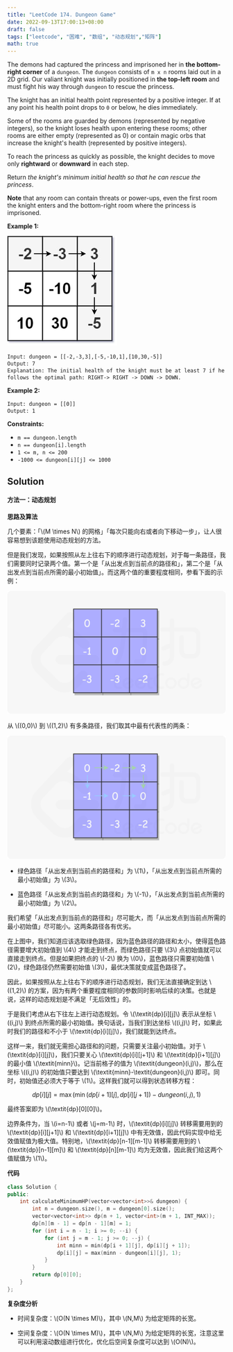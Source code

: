 ```yaml
---
title: "LeetCode 174. Dungeon Game"
date: 2022-09-13T17:00:13+08:00
draft: false
tags: ["leetcode", "困难", "数组", "动态规划","矩阵"]
math: true
---
```


The demons had captured the princess and imprisoned her in **the bottom-right corner** of a `dungeon`. The `dungeon` consists of `m x n` rooms laid out in a 2D grid. Our valiant knight was initially positioned in **the top-left room** and must fight his way through `dungeon` to rescue the princess.

The knight has an initial health point represented by a positive integer. If at any point his health point drops to `0` or below, he dies immediately.

Some of the rooms are guarded by demons (represented by negative integers), so the knight loses health upon entering these rooms; other rooms are either empty (represented as 0) or contain magic orbs that increase the knight's health (represented by positive integers).

To reach the princess as quickly as possible, the knight decides to move only **rightward** or **downward** in each step.

Return *the knight's minimum initial health so that he can rescue the princess*.

<!--more-->

**Note** that any room can contain threats or power-ups, even the first room the knight enters and the bottom-right room where the princess is imprisoned.

**Example 1:**

![dungeon-grid-1](/images/dungeon-grid-1.jpg)

    Input: dungeon = [[-2,-3,3],[-5,-10,1],[10,30,-5]]
    Output: 7
    Explanation: The initial health of the knight must be at least 7 if he follows the optimal path: RIGHT-> RIGHT -> DOWN -> DOWN.

**Example 2:**

    Input: dungeon = [[0]]
    Output: 1

**Constraints:**

- `m == dungeon.length`
- `n == dungeon[i].length`
- `1 <= m, n <= 200`
- `-1000 <= dungeon[i][j] <= 1000`

## Solution

#### 方法一：动态规划

**思路及算法**

几个要素：「\\(M \times N\\) 的网格」「每次只能向右或者向下移动一步」，让人很容易想到该题使用动态规划的方法。

但是我们发现，如果按照从左上往右下的顺序进行动态规划，对于每一条路径，我们需要同时记录两个值。第一个是「从出发点到当前点的路径和」，第二个是「从出发点到当前点所需的最小初始值」。而这两个值的重要程度相同，参看下面的示例：

![fig1](/images/174_fig1.png)

从 \\((0,0)\\) 到 \\((1,2)\\) 有多条路径，我们取其中最有代表性的两条：

![fig2](/images/174_fig2.png)

- 绿色路径「从出发点到当前点的路径和」为 \\(1\\)，「从出发点到当前点所需的最小初始值」为 \\(3\\)。

- 蓝色路径「从出发点到当前点的路径和」为 \\(-1\\)，「从出发点到当前点所需的最小初始值」为 \\(2\\)。

我们希望「从出发点到当前点的路径和」尽可能大，而「从出发点到当前点所需的最小初始值」尽可能小。这两条路径各有优劣。

在上图中，我们知道应该选取绿色路径，因为蓝色路径的路径和太小，使得蓝色路径需要增大初始值到 \\(4\\) 才能走到终点，而绿色路径只要 \\(3\\) 点初始值就可以直接走到终点。但是如果把终点的 \\(-2\\) 换为 \\(0\\)，蓝色路径只需要初始值 \\(2\\)，绿色路径仍然需要初始值 \\(3\\)，最优决策就变成蓝色路径了。

因此，如果按照从左上往右下的顺序进行动态规划，我们无法直接确定到达 \\((1,2)\\) 的方案，因为有两个重要程度相同的参数同时影响后续的决策。也就是说，这样的动态规划是不满足「无后效性」的。

于是我们考虑从右下往左上进行动态规划。令 \\(\textit{dp}[i][j]\\) 表示从坐标 \\((i,j)\\) 到终点所需的最小初始值。换句话说，当我们到达坐标 \\((i,j)\\) 时，如果此时我们的路径和不小于 \\(\textit{dp}[i][j]\\)，我们就能到达终点。

这样一来，我们就无需担心路径和的问题，只需要关注最小初始值。对于 \\(\textit{dp}[i][j]\\)，我们只要关心 \\(\textit{dp}[i][j+1]\\) 和 \\(\textit{dp}[i+1][j]\\) 的最小值 \\(\textit{minn}\\)。记当前格子的值为 \\(\textit{dungeon}(i,j)\\)，那么在坐标 \\((i,j)\\) 的初始值只要达到 \\(\textit{minn}-\textit{dungeon}(i,j)\\) 即可。同时，初始值还必须大于等于 \\(1\\)。这样我们就可以得到状态转移方程：

$$
\textit{dp}[i][j] = \max(\min(\textit{dp}[i+1][j], \textit{dp}[i][j + 1]) - \textit{dungeon}(i, j), 1)
$$

最终答案即为 \\(\textit{dp}[0][0]\\)。

边界条件为，当 \\(i=n-1\\) 或者 \\(j=m-1\\) 时，\\(\textit{dp}[i][j]\\) 转移需要用到的 \\(\textit{dp}[i][j+1]\\) 和 \\(\textit{dp}[i+1][j]\\) 中有无效值，因此代码实现中给无效值赋值为极大值。特别地，\\(\textit{dp}[n-1][m-1]\\) 转移需要用到的 \\(\textit{dp}[n-1][m]\\) 和 \\(\textit{dp}[n][m-1]\\) 均为无效值，因此我们给这两个值赋值为 \\(1\\)。

**代码**

```cpp
class Solution {
public:
    int calculateMinimumHP(vector<vector<int>>& dungeon) {
        int n = dungeon.size(), m = dungeon[0].size();
        vector<vector<int>> dp(n + 1, vector<int>(m + 1, INT_MAX));
        dp[n][m - 1] = dp[n - 1][m] = 1;
        for (int i = n - 1; i >= 0; --i) {
            for (int j = m - 1; j >= 0; --j) {
                int minn = min(dp[i + 1][j], dp[i][j + 1]);
                dp[i][j] = max(minn - dungeon[i][j], 1);
            }
        }
        return dp[0][0];
    }
};
```

**复杂度分析**

- 时间复杂度：\\(O(N \times M)\\)，其中 \\(N,M\\) 为给定矩阵的长宽。

- 空间复杂度：\\(O(N \times M)\\)，其中 \\(N,M\\) 为给定矩阵的长宽，注意这里可以利用滚动数组进行优化，优化后空间复杂度可以达到 \\(O(N)\\)。
